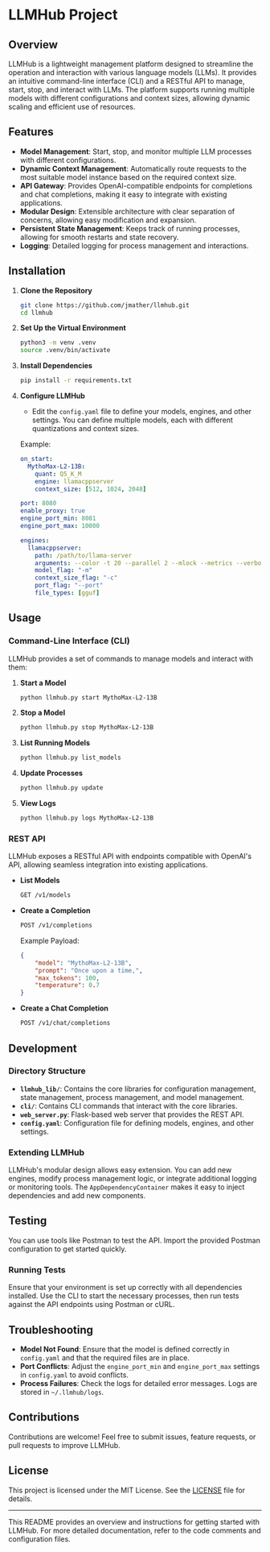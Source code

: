 
# LLMHub Project

## Overview

LLMHub is a lightweight management platform designed to streamline the operation and interaction with various language models (LLMs). It provides an intuitive command-line interface (CLI) and a RESTful API to manage, start, stop, and interact with LLMs. The platform supports running multiple models with different configurations and context sizes, allowing dynamic scaling and efficient use of resources.

## Features

- **Model Management**: Start, stop, and monitor multiple LLM processes with different configurations.
- **Dynamic Context Management**: Automatically route requests to the most suitable model instance based on the required context size.
- **API Gateway**: Provides OpenAI-compatible endpoints for completions and chat completions, making it easy to integrate with existing applications.
- **Modular Design**: Extensible architecture with clear separation of concerns, allowing easy modification and expansion.
- **Persistent State Management**: Keeps track of running processes, allowing for smooth restarts and state recovery.
- **Logging**: Detailed logging for process management and interactions.

## Installation

1. **Clone the Repository**
   ```bash
   git clone https://github.com/jmather/llmhub.git
   cd llmhub
   ```

2. **Set Up the Virtual Environment**
   ```bash
   python3 -m venv .venv
   source .venv/bin/activate
   ```

3. **Install Dependencies**
   ```bash
   pip install -r requirements.txt
   ```

4. **Configure LLMHub**
   - Edit the `config.yaml` file to define your models, engines, and other settings. You can define multiple models, each with different quantizations and context sizes.

   Example:
   ```yaml
   on_start:
     MythoMax-L2-13B:
       quant: Q5_K_M
       engine: llamacppserver
       context_size: [512, 1024, 2048]

   port: 8080
   enable_proxy: true
   engine_port_min: 8081
   engine_port_max: 10000

   engines:
     llamacppserver:
       path: /path/to/llama-server
       arguments: --color -t 20 --parallel 2 --mlock --metrics --verbose
       model_flag: "-m"
       context_size_flag: "-c"
       port_flag: "--port"
       file_types: [gguf]
   ```

## Usage

### Command-Line Interface (CLI)

LLMHub provides a set of commands to manage models and interact with them:

1. **Start a Model**
   ```bash
   python llmhub.py start MythoMax-L2-13B
   ```

2. **Stop a Model**
   ```bash
   python llmhub.py stop MythoMax-L2-13B
   ```

3. **List Running Models**
   ```bash
   python llmhub.py list_models
   ```

4. **Update Processes**
   ```bash
   python llmhub.py update
   ```

5. **View Logs**
   ```bash
   python llmhub.py logs MythoMax-L2-13B
   ```

### REST API

LLMHub exposes a RESTful API with endpoints compatible with OpenAI's API, allowing seamless integration into existing applications.

- **List Models**
  ```bash
  GET /v1/models
  ```

- **Create a Completion**
  ```bash
  POST /v1/completions
  ```

  Example Payload:
  ```json
  {
      "model": "MythoMax-L2-13B",
      "prompt": "Once upon a time,",
      "max_tokens": 100,
      "temperature": 0.7
  }
  ```

- **Create a Chat Completion**
  ```bash
  POST /v1/chat/completions
  ```

## Development

### Directory Structure

- **`llmhub_lib/`**: Contains the core libraries for configuration management, state management, process management, and model management.
- **`cli/`**: Contains CLI commands that interact with the core libraries.
- **`web_server.py`**: Flask-based web server that provides the REST API.
- **`config.yaml`**: Configuration file for defining models, engines, and other settings.

### Extending LLMHub

LLMHub's modular design allows easy extension. You can add new engines, modify process management logic, or integrate additional logging or monitoring tools. The `AppDependencyContainer` makes it easy to inject dependencies and add new components.

## Testing

You can use tools like Postman to test the API. Import the provided Postman configuration to get started quickly.

### Running Tests

Ensure that your environment is set up correctly with all dependencies installed. Use the CLI to start the necessary processes, then run tests against the API endpoints using Postman or cURL.

## Troubleshooting

- **Model Not Found**: Ensure that the model is defined correctly in `config.yaml` and that the required files are in place.
- **Port Conflicts**: Adjust the `engine_port_min` and `engine_port_max` settings in `config.yaml` to avoid conflicts.
- **Process Failures**: Check the logs for detailed error messages. Logs are stored in `~/.llmhub/logs`.

## Contributions

Contributions are welcome! Feel free to submit issues, feature requests, or pull requests to improve LLMHub.

## License

This project is licensed under the MIT License. See the [LICENSE](LICENSE) file for details.

---

This README provides an overview and instructions for getting started with LLMHub. For more detailed documentation, refer to the code comments and configuration files.
